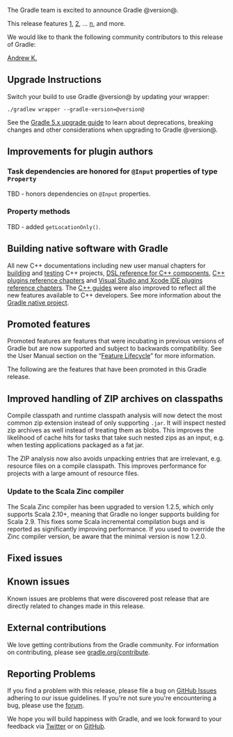 The Gradle team is excited to announce Gradle @version@.

This release features [1](), [2](), ... [n](), and more.

We would like to thank the following community contributors to this release of Gradle:
<!-- 
Include only their name, impactful features should be called out separately below.
 [Some person](https://github.com/some-person)
-->
[Andrew K.](https://github.com/miokowpak)

<!-- 
## 1

details of 1

## 2

details of 2

## n
-->

## Upgrade Instructions

Switch your build to use Gradle @version@ by updating your wrapper:

`./gradlew wrapper --gradle-version=@version@`

See the [Gradle 5.x upgrade guide](userguide/upgrading_version_5.html#changes_@baseVersion@) to learn about deprecations, breaking changes and other considerations when upgrading to Gradle @version@.

<!-- Do not add breaking changes or deprecations here! Add them to the upgrade guide instead. --> 

## Improvements for plugin authors

### Task dependencies are honored for `@Input` properties of type `Property`

TBD - honors dependencies on `@Input` properties.

### Property methods

TBD - added `getLocationOnly()`. 

## Building native software with Gradle

All new C++ documentations including new user manual chapters for [building](userguide/building_cpp_projects.html) and [testing](userguide/cpp_testing.html) C++ projects, [DSL reference for C++ components](dsl/index.html#N10808), [C++ plugins reference chapters](userguide/plugin_reference.html#native_languages) and [Visual Studio and Xcode IDE plugins reference chapters](userguide/plugin_reference.html#ide_integration).
The [C++ guides](https://gradle.org/guides/?q=Native) were also improved to reflect all the new features available to C++ developers.
See more information about the [Gradle native project](https://github.com/gradle/gradle-native/blob/master/docs/RELEASE-NOTES.md#changes-included-in-gradle-55).

## Promoted features
Promoted features are features that were incubating in previous versions of Gradle but are now supported and subject to backwards compatibility.
See the User Manual section on the “[Feature Lifecycle](userguide/feature_lifecycle.html)” for more information.

The following are the features that have been promoted in this Gradle release.

## Improved handling of ZIP archives on classpaths

Compile classpath and runtime classpath analysis will now detect the most common zip extension instead of only supporting `.jar`.
It will inspect nested zip archives as well instead of treating them as blobs. This improves the likelihood of cache hits for tasks
that take such nested zips as an input, e.g. when testing applications packaged as a fat jar.

The ZIP analysis now also avoids unpacking entries that are irrelevant, e.g. resource files on a compile classpath. 
This improves performance for projects with a large amount of resource files.

### Update to the Scala Zinc compiler

The Scala Zinc compiler has been upgraded to version 1.2.5, which only supports Scala 2.10+, meaning that Gradle no longer supports building for Scala 2.9.
This fixes some Scala incremental compilation bugs and is reported as significantly improving performance.
If you used to override the Zinc compiler version, be aware that the minimal version is now 1.2.0.

<!--
### Example promoted
-->

## Fixed issues

## Known issues

Known issues are problems that were discovered post release that are directly related to changes made in this release.

## External contributions

We love getting contributions from the Gradle community. For information on contributing, please see [gradle.org/contribute](https://gradle.org/contribute).

## Reporting Problems

If you find a problem with this release, please file a bug on [GitHub Issues](https://github.com/gradle/gradle/issues) adhering to our issue guidelines. 
If you're not sure you're encountering a bug, please use the [forum](https://discuss.gradle.org/c/help-discuss).

We hope you will build happiness with Gradle, and we look forward to your feedback via [Twitter](https://twitter.com/gradle) or on [GitHub](https://github.com/gradle).
